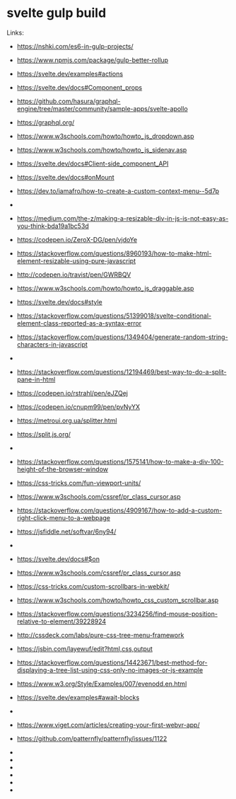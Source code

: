 # svelte gulp build

Links:
 * https://nshki.com/es6-in-gulp-projects/
 * https://www.npmjs.com/package/gulp-better-rollup
 * https://svelte.dev/examples#actions
 * https://svelte.dev/docs#Component_props

 * https://github.com/hasura/graphql-engine/tree/master/community/sample-apps/svelte-apollo
 * https://graphql.org/
 * https://www.w3schools.com/howto/howto_js_dropdown.asp
 * https://www.w3schools.com/howto/howto_js_sidenav.asp
 * https://svelte.dev/docs#Client-side_component_API
 * https://svelte.dev/docs#onMount
 * https://dev.to/iamafro/how-to-create-a-custom-context-menu--5d7p
 * 
 * https://medium.com/the-z/making-a-resizable-div-in-js-is-not-easy-as-you-think-bda19a1bc53d
 * https://codepen.io/ZeroX-DG/pen/vjdoYe
 * https://stackoverflow.com/questions/8960193/how-to-make-html-element-resizable-using-pure-javascript
 * http://codepen.io/travist/pen/GWRBQV
 * https://www.w3schools.com/howto/howto_js_draggable.asp
 * https://svelte.dev/docs#style
 * https://stackoverflow.com/questions/51399018/svelte-conditional-element-class-reported-as-a-syntax-error
 * https://stackoverflow.com/questions/1349404/generate-random-string-characters-in-javascript
 * 
 * https://stackoverflow.com/questions/12194469/best-way-to-do-a-split-pane-in-html
 * https://codepen.io/rstrahl/pen/eJZQej
 * https://codepen.io/cnupm99/pen/pvNyYX
 * https://metroui.org.ua/splitter.html
 * https://split.js.org/
 * 
 * https://stackoverflow.com/questions/1575141/how-to-make-a-div-100-height-of-the-browser-window
 * https://css-tricks.com/fun-viewport-units/
 * https://www.w3schools.com/cssref/pr_class_cursor.asp
 * https://stackoverflow.com/questions/4909167/how-to-add-a-custom-right-click-menu-to-a-webpage
 * https://jsfiddle.net/softvar/6ny94/
 * 
 * https://svelte.dev/docs#$on
 * https://www.w3schools.com/cssref/pr_class_cursor.asp
 * https://css-tricks.com/custom-scrollbars-in-webkit/
 * https://www.w3schools.com/howto/howto_css_custom_scrollbar.asp
 * https://stackoverflow.com/questions/3234256/find-mouse-position-relative-to-element/39228924
 * http://cssdeck.com/labs/pure-css-tree-menu-framework
 * https://jsbin.com/layewuf/edit?html,css,output
 * https://stackoverflow.com/questions/14423671/best-method-for-displaying-a-tree-list-using-css-only-no-images-or-js-example
 * https://www.w3.org/Style/Examples/007/evenodd.en.html
 * https://svelte.dev/examples#await-blocks
 * 
 * https://www.viget.com/articles/creating-your-first-webvr-app/
 * https://github.com/patternfly/patternfly/issues/1122
 * 
 * 
 * 
 * 
 * 
 * 

